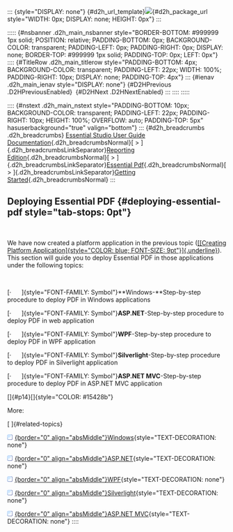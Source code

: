 ::: {style="DISPLAY: none"}
[](ms-xhelp:///?Id=d2h_url_template){#d2h_url_template}![](!package_url!){#d2h_package_url style="WIDTH: 0px; DISPLAY: none; HEIGHT: 0px"}
:::

::::: {#nsbanner .d2h_main_nsbanner style="BORDER-BOTTOM: #999999 1px solid; POSITION: relative; PADDING-BOTTOM: 0px; BACKGROUND-COLOR: transparent; PADDING-LEFT: 0px; PADDING-RIGHT: 0px; DISPLAY: none; BORDER-TOP: #999999 1px solid; PADDING-TOP: 0px; LEFT: 0px"}
:::: {#TitleRow .d2h_main_titlerow style="PADDING-BOTTOM: 4px; BACKGROUND-COLOR: transparent; PADDING-LEFT: 22px; WIDTH: 100%; PADDING-RIGHT: 10px; DISPLAY: none; PADDING-TOP: 4px"}
::: {#ienav .d2h_main_ienav style="DISPLAY: none"}
[](ms-xhelp:///?Id=9dd5909e-f26c-47d9-bff0-6a9bd32f5b6e){#D2HPrevious .D2HPreviousEnabled}  [](ms-xhelp:///?Id=e631d77f-bdf7-44a9-92b6-f9cefb2d8c18){#D2HNext .D2HNextEnabled}
:::
::::
:::::

:::: {#nstext .d2h_main_nstext style="PADDING-BOTTOM: 10px; BACKGROUND-COLOR: transparent; PADDING-LEFT: 22px; PADDING-RIGHT: 10px; HEIGHT: 100%; OVERFLOW: auto; PADDING-TOP: 5px" hasuserbackground="true" valign="bottom"}
::: {#d2h_breadcrumbs .d2h_breadcrumbs}
[Essential Studio User Guide Documentation](ms-xhelp:///?Id=12457748-09e3-4d74-a240-8e049cedf030){.d2h_breadcrumbsNormal}[ \> ]{.d2h_breadcrumbsLinkSeparator}[Reporting Edition](ms-xhelp:///?Id=027aa5b6-6676-4f93-ad23-c20e8c45792e){.d2h_breadcrumbsNormal}[ \> ]{.d2h_breadcrumbsLinkSeparator}[Essential Pdf](ms-xhelp:///?Id=22756092-3da5-4797-9514-dab0617c6902){.d2h_breadcrumbsNormal}[ \> ]{.d2h_breadcrumbsLinkSeparator}[Getting Started](ms-xhelp:///?Id=c0a3e418-fc0c-4115-9643-310912a817be){.d2h_breadcrumbsNormal}
:::

## Deploying Essential PDF {#deploying-essential-pdf style="tab-stops: 0pt"}

 

We have now created a platform application in the previous topic ([[[Creating Platform Application]{style="COLOR: blue; FONT-SIZE: 9pt"}]{.underline}](ms-xhelp:///?Id=9dd5909e-f26c-47d9-bff0-6a9bd32f5b6e)). This section will guide you to deploy Essential PDF in those applications under the following topics:

 

[·      ]{style="FONT-FAMILY: Symbol"}**Windows-**Step-by-step procedure to deploy PDF in Windows applications

[·      ]{style="FONT-FAMILY: Symbol"}**ASP.NET**-Step-by-step procedure to deploy PDF in web application

[·      ]{style="FONT-FAMILY: Symbol"}**WPF**-Step-by-step procedure to deploy PDF in WPF application

[·      ]{style="FONT-FAMILY: Symbol"}**Silverlight**-Step-by-step procedure to deploy PDF in Silverlight application

[·      ]{style="FONT-FAMILY: Symbol"}**ASP.NET MVC**-Step-by-step procedure to deploy PDF in ASP.NET MVC application

[]{#p14}[]{style="COLOR: #15428b"} 

More:

[ ]{#related-topics}

[![](button.gif){border="0" align="absMiddle"}Windows](ms-xhelp:///?Id=e631d77f-bdf7-44a9-92b6-f9cefb2d8c18){style="TEXT-DECORATION: none"}

[![](button.gif){border="0" align="absMiddle"}ASP.NET](ms-xhelp:///?Id=5e3ad81e-ebb3-424b-a70c-558e03d4cdbd){style="TEXT-DECORATION: none"}

[![](button.gif){border="0" align="absMiddle"}WPF](ms-xhelp:///?Id=5d890e3a-9c43-4ce9-b365-3a552c696b4a){style="TEXT-DECORATION: none"}

[![](button.gif){border="0" align="absMiddle"}Silverlight](ms-xhelp:///?Id=d46a99e1-f755-4dee-929e-b4cd8ef322fa){style="TEXT-DECORATION: none"}

[![](button.gif){border="0" align="absMiddle"}ASP.NET MVC](ms-xhelp:///?Id=b02ba14a-74a6-4b87-b438-91f000b23c89){style="TEXT-DECORATION: none"}
::::
